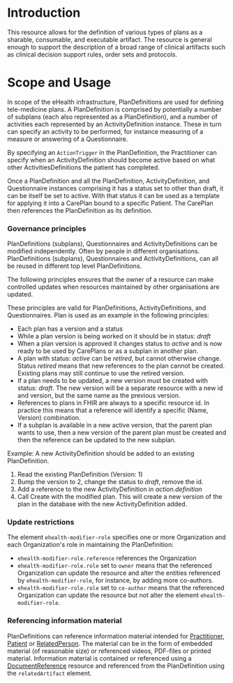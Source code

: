 # Introduction

This resource allows for the definition of various types of plans as a sharable, consumable, and executable artifact. The resource is general enough to support the description of a broad range of clinical artifacts such as clinical decision support rules, order sets and protocols.

# Scope and Usage

In scope of the eHealth infrastructure, PlanDefinitions are used for defining tele-medicine plans. A PlanDefinition is comprised by potentially a number of subplans (each also represented as a PlanDefinition), and a number of activities each represented by an ActivityDefinition instance. These in turn can specify an activity to be performed, for instance measuring of a measure or answering of a Questionnaire.

By specifying an `ActionTrigger` in the PlanDefinition, the Practitioner can specify when an ActivityDefinition should become active based on what other ActivitiesDefinitions the patient has completed.

Once a PlanDefinition and all the PlanDefinition, ActivityDefinition, and Questionnaire instances comprising it has a status set to other than draft, it can be itself be set to active. With that status it can be used as a template for applying it into a CarePlan bound to a specific Patient. The CarePlan then references the PlanDefinition as its definition.

### Governance principles
PlanDefinitions (subplans), Questionnaires and ActivityDefinitions can be modified independently. Often by people in different organisations. PlanDefinitions (subplans), Questionnaires and ActivityDefinitions, can all be reused in different top level PlanDefinitions.

The following principles ensures that the owner of a resource can make controlled updates when resources maintained by other organisations are updated.

These principles are valid for PlanDefinitions, ActivityDefinitions, and Questionnaires. Plan is used as an example in the following principles:

* Each plan has a version and a status
* While a plan version is being worked on it should be in status: *draft*
* When a plan version is approved it changes status to *active* and is now ready to be used by CarePlans or as a subplan in another plan.
* A plan with status: *active* can be *retired*, but cannot otherwise change. Status *retired* means that new references to the plan cannot be created. Existing plans may still continue to use the retired version.
* If a plan needs to be updated, a new version must be created with status: *draft*. The new version will be a separate resource with a new id and version, but the same name as the previous version.
* References to plans in FHIR are always to a specific resource id. In practice this means that a reference will identify a specific (Name, Version) combination.
* If a subplan is available in a new active version, that the parent plan wants to use, then a new version of the parent plan must be created and then the reference can be updated to the new subplan.

Example: A new ActivityDefinition should be added to an existing PlanDefinition.

1. Read the existing PlanDefinition (Version: 1)
2. Bump the version to 2, change the status to *draft*, remove the id.
3. Add a reference to the new ActivityDefinition in *action.definition*
4. Call Create with the modified plan. This will create a new version of the plan in the database with the new ActivityDefinition added.

### Update restrictions
The element `ehealth-modifier-role` specifies one or more Organization and each Organization's role in maintaining
the PlanDefinition:
 
 * `ehealth-modifier-role.reference` references the Organization
 * `ehealth-modifier-role.role` set to `owner` means that the referenced Organization can update the resource 
 and alter the entities referenced by `ehealth-modifier-role`, for instance, by adding more co-authors.
 * `ehealth-modifier-role.role` set to `co-author` means that the referenced Organization can update the resource
  but not alter the element `ehealth-modifier-role`.

### Referencing information material
PlanDefinitions can reference information material intended for [Practitioner](StructureDefinition-ehealth-practitioner.html), [Patient](StructureDefinition-ehealth-patient.html) or [RelatedPerson](StructureDefinition-ehealth-relatedperson.html). The material can be in the form of embedded material (of reasonable size) or referenced videos, PDF-files or printed material. Information material is contained or referenced using a [DocumentReference](StructureDefinition-ehealth-documentreference.html) resource and referenced from the PlanDefinition using the `relatedArtifact` element.
